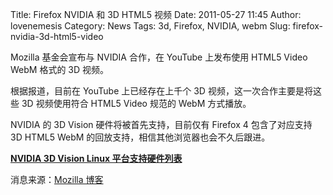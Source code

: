 Title: Firefox NVIDIA 和 3D HTML5 视频
Date: 2011-05-27 11:45
Author: lovenemesis
Category: News
Tags: 3d, Firefox, NVIDIA, webm
Slug: firefox-nvidia-3d-html5-video

Mozilla 基金会宣布与 NVIDIA 合作，在 YouTube 上发布使用 HTML5 Video WebM
格式的 3D 视频。

根据报道，目前在 YouTube 上已经存在上千个 3D
视频，这一次合作主要是将这些 3D 视频使用符合 HTML5 Video 规范的 WebM
方式播放。

NVIDIA 的 3D Vision 硬件将被首先支持，目前仅有 Firefox 4 包含了对应支持
3D HTML5 WebM 的回放支持，相信其他浏览器也会不久后跟进。

[**NVIDIA 3D Vision Linux
平台支持硬件列表**](http://www.nvidia.com/object/quadro_pro_graphics_boards_linux.html)

消息来源：[Mozilla
博客](http://blog.mozilla.com/blog/2011/05/26/mozilla-firefox-nvidia-and-youtube-bring-3d-html5-video-to-the-web/)
